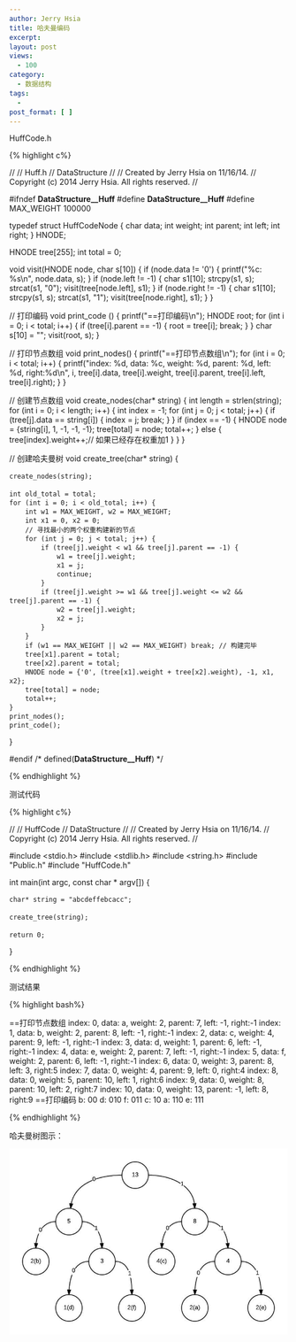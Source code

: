 ```yaml
---
author: Jerry Hsia
title: 哈夫曼编码
excerpt:
layout: post
views:
  - 100
category:
  - 数据结构
tags:
  - 
post_format: [ ]
---
```


HuffCode.h

{% highlight  c%}

//
//  Huff.h
//  DataStructure
//
//  Created by Jerry Hsia on 11/16/14.
//  Copyright (c) 2014 Jerry Hsia. All rights reserved.
//

#ifndef __DataStructure__Huff__
#define __DataStructure__Huff__
#define MAX_WEIGHT 100000

typedef struct HuffCodeNode {
    char data;
    int weight;
    int parent;
    int left;
    int right;
} HNODE;

HNODE tree[255];
int total = 0;

void visit(HNODE node, char s[10]) {
    if (node.data != '0') {
        printf("%c: %s\n", node.data, s);
    }
    if (node.left != -1) {
        char s1[10];
        strcpy(s1, s);
        strcat(s1, "0");
        visit(tree[node.left], s1);
    }
    if (node.right != -1) {
        char s1[10];
        strcpy(s1, s);
        strcat(s1, "1");
        visit(tree[node.right], s1);
    }
}

// 打印编码
void print_code () {
    printf("==打印编码\n");
    HNODE root;
    for (int i = 0; i < total; i++) {
        if (tree[i].parent == -1) {
            root = tree[i];
            break;
        }
    }
    char s[10] = "";
    visit(root, s);
}

// 打印节点数组
void print_nodes() {
    printf("==打印节点数组\n");
    for (int i = 0; i < total; i++) {
        printf("index: %d, data: %c, weight: %d, parent: %d, left: %d, right:%d\n", i, tree[i].data, tree[i].weight, tree[i].parent, tree[i].left, tree[i].right);
    }
}

// 创建节点数组
void create_nodes(char* string) {
    int length = strlen(string);
    for (int i = 0; i < length; i++) {
        int index = -1;
        for (int j = 0; j < total; j++) {
            if (tree[j].data == string[i]) {
                index = j;
                break;
            }
        }
        if (index == -1) {
            HNODE node = {string[i], 1, -1, -1, -1};
            tree[total] = node;
            total++;
        } else {
            tree[index].weight++;// 如果已经存在权重加1
        }
    }
}

// 创建哈夫曼树
void create_tree(char* string) {
    
    create_nodes(string);
    
    int old_total = total;
    for (int i = 0; i < old_total; i++) {
        int w1 = MAX_WEIGHT, w2 = MAX_WEIGHT;
        int x1 = 0, x2 = 0;
        // 寻找最小的两个权重构建新的节点
        for (int j = 0; j < total; j++) {
            if (tree[j].weight < w1 && tree[j].parent == -1) {
                w1 = tree[j].weight;
                x1 = j;
                continue;
            }
            if (tree[j].weight >= w1 && tree[j].weight <= w2 && tree[j].parent == -1) {
                w2 = tree[j].weight;
                x2 = j;
            }
        }
        if (w1 == MAX_WEIGHT || w2 == MAX_WEIGHT) break; // 构建完毕
        tree[x1].parent = total;
        tree[x2].parent = total;
        HNODE node = {'0', (tree[x1].weight + tree[x2].weight), -1, x1, x2};
        tree[total] = node;
        total++;
    }
    print_nodes();
    print_code();
}

#endif /* defined(__DataStructure__Huff__) */



{% endhighlight %}

测试代码

{% highlight  c%}

//
//  HuffCode
//  DataStructure
//
//  Created by Jerry Hsia on 11/16/14.
//  Copyright (c) 2014 Jerry Hsia. All rights reserved.
//

#include <stdio.h>
#include <stdlib.h>
#include <string.h>
#include "Public.h"
#include "HuffCode.h"
 
int main(int argc, const char * argv[]) {
    
    char* string = "abcdeffebcacc";
    
    create_tree(string);
    
    return 0;
}

{% endhighlight %}

测试结果

{% highlight  bash%}

==打印节点数组
index: 0, data: a, weight: 2, parent: 7, left: -1, right:-1
index: 1, data: b, weight: 2, parent: 8, left: -1, right:-1
index: 2, data: c, weight: 4, parent: 9, left: -1, right:-1
index: 3, data: d, weight: 1, parent: 6, left: -1, right:-1
index: 4, data: e, weight: 2, parent: 7, left: -1, right:-1
index: 5, data: f, weight: 2, parent: 6, left: -1, right:-1
index: 6, data: 0, weight: 3, parent: 8, left: 3, right:5
index: 7, data: 0, weight: 4, parent: 9, left: 0, right:4
index: 8, data: 0, weight: 5, parent: 10, left: 1, right:6
index: 9, data: 0, weight: 8, parent: 10, left: 2, right:7
index: 10, data: 0, weight: 13, parent: -1, left: 8, right:9
==打印编码
b: 00
d: 010
f: 011
c: 10
a: 110
e: 111

{% endhighlight %}

哈夫曼树图示：

![](/files/2014/huff-code.jpg)
